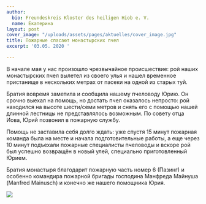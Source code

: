 ```yaml
---
author:
  bio: Freundeskreis Kloster des heiligen Hiob e. V.
  name: Екатерина
layout: post
cover_image: "/uploads/assets/pages/aktuelles/cover_image.jpg"
title: Пожарные спасают монастырских пчел
excerpt: '03.05. 2020 '

---
```

В начале мая у нас произошло чрезвычайное происшествие: рой наших монастырских пчел вылетел из своего улья и нашел временное пристанище в нескольких метрах от пасеки на одной из старых туй.

Братия вовремя заметила и сообщила нашему пчеловоду Юрию. Он срочно выехал на помощь, но достать пчел оказалось непросто: рой находился на высоте шести/семи метров и снять его с помощью нашей длинной лестницы не представлялось возможным. По совету отца Иова, Юрий позвонил в пожарную службу.

Помощь не заставила себя долго ждать: уже спустя 15 минут пожарная команда была на месте и начала подготовительные работы, а еще через 10 минут подъехали пожарные специалисты пчеловоды и вскоре рой был успешно возвращён в новый улей, специально приготовленный Юрием.

Братия монастыря благодарит пожарную часть номер 6 (Пазинг) и особенно командира пожарной бригады господина Манфреда Майнуша (Manfred Mainusch) и конечно же нашего помощника Юрия.

![](https://res.cloudinary.com/hiobmon/image/upload/v1590143780/media/2020/d4325ba7-8874-493d-b171-610beec496e7_f0a3ba.jpg)